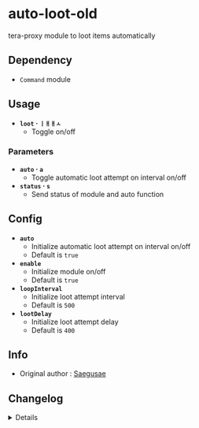 # auto-loot-old
tera-proxy module to loot items automatically

## Dependency
- `Command` module

## Usage
- __`loot` · `ㅣㅐㅐㅅ`__
  - Toggle on/off
### Parameters
- __`auto` · `a`__
  - Toggle automatic loot attempt on interval on/off
- __`status` · `s`__
  - Send status of module and auto function

## Config
- __`auto`__
  - Initialize automatic loot attempt on interval on/off
  - Default is `true`
- __`enable`__
  - Initialize module on/off
  - Default is `true`
- __`loopInterval`__
  - Initialize loot attempt interval
  - Default is `500`
- __`lootDelay`__
  - Initialize loot attempt delay
  - Default is `400`


## Info
- Original author : [Saegusae](https://github.com/Saegusae)

## Changelog
<details>

    1.37
    - Updated script in accordance to Pinkipi's update on master branch
    - Refactored config file
    -- Added `auto`
    -- Added `enable`
    -- Added `loopInterval`
    -- Added `lootDelay`
    1.36
    - Added auto-update support
    - Updated to latest tera-data
    1.35
    - Added strongboxes to blacklist
    1.34
    - Updated code and font color
    1.33
    - Updated code aesthetics
    1.32
    - Updated code
    - Added string function
    1.31
    - Updated code aesthetics
    1.30
    - Updated code aesthetics
    1.22
    - Fixed error
    - Updated code
    1.21
    - Fixed error
    - Removed protocol version restriction
    1.20
    - Updated code and protocol version
    - Added `status` command
    1.10
    - Personalized code aesthetics
    1.00
    - Initial fork

</details>
